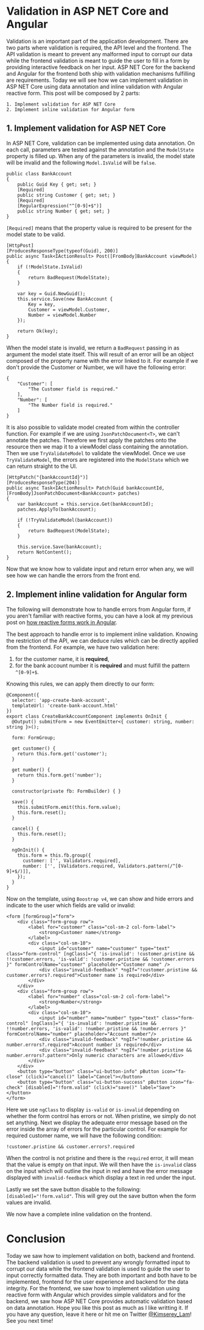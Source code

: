 # Validation in ASP NET Core and Angular

Validation is an important part of the application development. There are two parts where validation is required, the API level and the frontend. The API validation is meant to prevent any malformed input to corrupt our data while the frontend validation is meant to guide the user to fill in a form by providing interactive feedback on her input. ASP NET Core for the backend and Angular for the frontend both ship with validation mechanisms fulfilling are requirements. Today we will see how we can implement validation in ASP NET Core using data annotation and inline validation with Angular reactive form. This post will be composed by 2 parts:

```
1. Implement validation for ASP NET Core
2. Implement inline validation for Angular form
```

## 1. Implement validation for ASP NET Core

In ASP NET Core, validation can be implemented using data annotation. On each call, parameters are tested against the annotation and the `ModelState` property is filled up.
When any of the parameters is invalid, the model state will be invalid and the following `Model.IsValid` will be `false`.

```
public class BankAccount
{
    public Guid Key { get; set; }
    [Required]
    public string Customer { get; set; }
    [Required]
    [RegularExpression("^[0-9]+$")]
    public string Number { get; set; }
}
```

`[Required]` means that the property value is required to be present for the model state to be valid.
 
```
[HttpPost]
[ProducesResponseType(typeof(Guid), 200)]
public async Task<IActionResult> Post([FromBody]BankAccount viewModel)
{
    if (!ModelState.IsValid)
    {
        return BadRequest(ModelState);
    }

    var key = Guid.NewGuid();
    this.service.Save(new BankAccount {
        Key = key,
        Customer = viewModel.Customer,
        Number = viewModel.Number       
    });

    return Ok(key);
}
```

When the model state is invalid, we return a `BadRequest` passing in as argument the model state itself. This will result of an error will be an object composed of the property name with the error linked to it. For example if we don't provide the Customer or Number, we will have the following error:

```
{
    "Customer": [
        "The Customer field is required."
    ],
    "Number": [
        "The Number field is required."
    ]
}
```

It is also possible to validate model created from within the controller function. For example if we are using `JsonPatchDocument<T>`, we can't annotate the patches. Therefore we first apply the patches onto the resource then we map it to a viewModel class containing the annotation. Then we use `TryValidateModel` to validate the viewModel.
Once we use `TryValidateModel`, the errors are registered into the `ModelState` which we can return straight to the UI.

```
[HttpPatch("{bankAccountId}")]
[ProducesResponseType(204)]
public async Task<IActionResult> Patch(Guid bankAccountId, [FromBody]JsonPatchDocument<BankAccount> patches)
{ 
    var bankAccount = this.service.Get(bankAccountId);
    patches.ApplyTo(bankAccount);
    
    if (!TryValidateModel(bankAccount))
    {
        return BadRequest(ModelState);
    }
   
    this.service.Save(bankAccount);
    return NotContent();
}
```

Now that we know how to validate input and return error when any, we will see how we can handle the errors from the front end.

## 2. Implement inline validation for Angular form

The following will demonstrate how to handle errors from Angular form, if you aren't familiar with reactive forms, you can have a look at my previous post on [how reactive forms work in Angular](https://kimsereyblog.blogspot.sg/2017/06/reactive-form-with-angular.html).

The best approach to handle error is to implement inline validation. Knowing the restriction of the API, we can deduce rules which can be directly applied from the frontend. For example, we have two validation here:

 1. for the customer name, it is __required__,
 2. for the bank account number it is __required__ and must fulfill the pattern `^[0-9]+$`.

Knowing this rules, we can apply them directly to our form:

```
@Component({
  selector: 'app-create-bank-account',
  templateUrl: 'create-bank-account.html'
})
export class CreateBankAccountComponent implements OnInit {
  @Output() submitForm = new EventEmitter<{ customer: string, number: string }>();

  form: FormGroup;

  get customer() {
    return this.form.get('customer');
  }
  
  get number() {
    return this.form.get('number');
  }

  constructor(private fb: FormBuilder) { }

  save() {
    this.submitForm.emit(this.form.value);
    this.form.reset();
  }

  cancel() {
    this.form.reset();
  }

  ngOnInit() {
    this.form = this.fb.group({
      customer: ['', Validators.required],
      number: ['', [Validators.required, Validators.pattern(/^[0-9]+$/)]],
    });
  }
}
```

Now on the template, using `Boostrap v4`, we can show and hide errors and indicate to the user which fields are valid or invalid:

```
<form [formGroup]="form">
    <div class="form-group row">
        <label for="customer" class="col-sm-2 col-form-label">
            <strong>Customer name</strong>
        </label>
        <div class="col-sm-10">
            <input id="customer" name="customer" type="text" class="form-control" [ngClass]="{ 'is-invalid': !customer.pristine && !!customer.errors, 'is-valid': !customer.pristine && !customer.errors }" formControlName="customer" placeholder="Customer name" />
            <div class="invalid-feedback" *ngIf="!customer.pristine && customer.errors?.required">Customer name is required</div>
        </div>
    </div>
    <div class="form-group row">
        <label for="number" class="col-sm-2 col-form-label">
            <strong>Number</strong>
        </label>
        <div class="col-sm-10">
            <input id="number" name="number" type="text" class="form-control" [ngClass]="{ 'is-invalid': !number.pristine && !!number.errors, 'is-valid': !number.pristine && !number.errors }" formControlName="number" placeholder="Account number"/>
            <div class="invalid-feedback" *ngIf="!number.pristine && number.errors?.required">Account number is required</div>
            <div class="invalid-feedback" *ngIf="!number.pristine && number.errors?.pattern">Only numeric characters are allowed</div>
        </div>
    </div>
    <button type="button" class="ui-button-info" pButton icon="fa-close" (click)="cancel()" label="Cancel"></button>
    <button type="button" class="ui-button-success" pButton icon="fa-check" [disabled]="!form.valid" (click)="save()" label="Save"></button>
</form>
```

Here we use `ngClass` to display `is-valid` or `is-invalid` depending on whether the form control has errors or not. When pristine, we simply do not set anything.
Next we display the adequate error message based on the error inside the array of errors for the particular control. For example for required customer name, we will have the following condition:

```
!customer.pristine && customer.errors?.required
```

When the control is not pristine and there is the `required` error, it will mean that the value is empty on that input. We will then have the `is-invalid` class on the input which will outline the input in red and have the error message displayed with `invalid-feedback` which display a text in red under the input.

Lastly we set the save button disable to the following: `[disabled]="!form.valid"`. This will grey out the save button when the form values are invalid.

We now have a complete inline validation on the frontend.

# Conclusion

Today we saw how to implement validation on both, backend and frontend. The backend validation is used to prevent any wrongly formatted input to corrupt our data while the frontend validation is used to guide the user to input correctly formatted data. They are both important and both have to be implemented, frontend for the user experience and backend for the data integrity. For the frontend, we saw how to implement validation using reactive form with Angular which provides simple validators and for the backend, we saw how ASP NET Core provides automatic validation based on data annotation. Hope you like this post as much as I like writting it. If you have any question, leave it here or hit me on Twitter [@Kimserey_Lam](https://twitter.com/Kimserey_Lam)! See you next time!